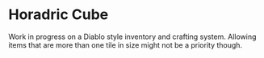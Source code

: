 Horadric Cube
=============

Work in progress on a Diablo style inventory and crafting system.
Allowing items that are more than one tile in size might not be a priority though.

